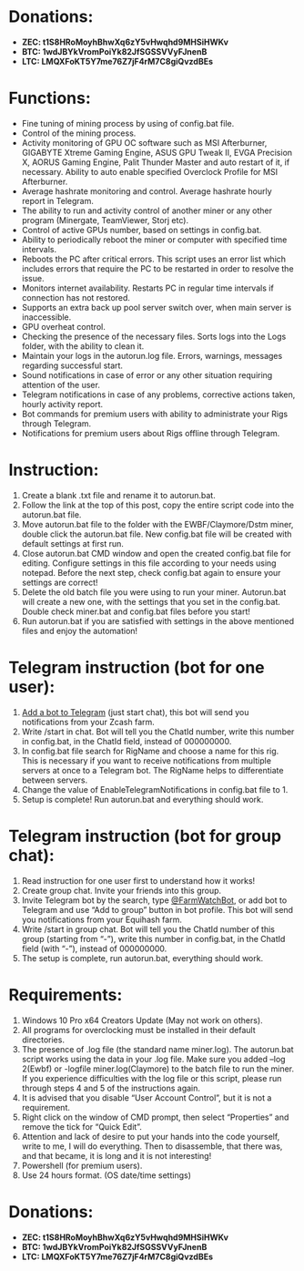 # **Donations:**
* **ZEC: t1S8HRoMoyhBhwXq6zY5vHwqhd9MHSiHWKv**
* **BTC: 1wdJBYkVromPoiYk82JfSGSSVVyFJnenB**
* **LTC: LMQXFoKT5Y7me76Z7jF4rM7C8giQvzdBEs**

# **Functions:**
* Fine tuning of mining process by using of config.bat file.
* Control of the mining process.
* Activity monitoring of GPU OC software such as MSI Afterburner, GIGABYTE Xtreme Gaming Engine, ASUS GPU Tweak II, EVGA Precision X, AORUS Gaming Engine, Palit Thunder Master and auto restart of it, if necessary. Ability to auto enable specified Overclock Profile for MSI Afterburner.
* Average hashrate monitoring and control. Average hashrate hourly report in Telegram.
* The ability to run and activity control of another miner or any other program (Minergate, TeamViewer, Storj etc).
* Control of active GPUs number, based on settings in config.bat.
* Ability to periodically reboot the miner or computer with specified time intervals.
* Reboots the PC after critical errors. This script uses an error list which includes errors that require the PC to be restarted in order to resolve the issue.
* Monitors internet availability. Restarts PC in regular time intervals if connection has not restored.
* Supports an extra back up pool server switch over, when main server is inaccessible.
* GPU overheat control.
* Checking the presence of the necessary files. Sorts logs into the Logs folder, with the ability to clean it.
* Maintain your logs in the autorun.log file. Errors, warnings, messages regarding successful start.
* Sound notifications in case of error or any other situation requiring attention of the user.
* Telegram notifications in case of any problems, corrective actions taken, hourly activity report.
* Bot commands for premium users with ability to administrate your Rigs through Telegram.
* Notifications for premium users about Rigs offline through Telegram.


# **Instruction:**
1. Create a blank .txt file and rename it to autorun.bat.
2. Follow the link at the top of this post, copy the entire script code into the autorun.bat file.
3. Move autorun.bat file to the folder with the EWBF/Claymore/Dstm miner, double click the autorun.bat file. New config.bat file will be created with default settings at first run.
4. Close autorun.bat CMD window and open the created config.bat file for editing. Configure settings in this file according to your needs using notepad. Before the next step, check config.bat again to ensure your settings are correct!
5. Delete the old batch file you were using to run your miner. Autorun.bat will create a new one, with the settings that you set in the config.bat. Double check miner.bat and config.bat files before you start!
6. Run autorun.bat if you are satisfied with settings in the above mentioned files and enjoy the automation!


# **Telegram instruction (bot for one user):**
1.  [Add a bot to Telegram](https://t.me/FarmWatchBot) (just start chat), this bot will send you notifications from your Zcash farm.
2. Write /start in chat. Bot will tell you the ChatId number, write this number in config.bat, in the ChatId field, instead of 000000000.
3. In config.bat file search for RigName and choose a name for this rig. This is necessary if you want to receive notifications from multiple servers at once to a Telegram bot. The RigName helps to differentiate between servers.
4. Change the value of EnableTelegramNotifications in config.bat file to 1.
5. Setup is complete! Run autorun.bat and everything should work.


# **Telegram instruction (bot for group chat):**
1. Read instruction for one user first to understand how it works!
2. Create group chat. Invite your friends into this group.
3. Invite Telegram bot by the search, type [@FarmWatchBot](https://t.me/FarmWatchBot), or add bot to Telegram and use “Add to group” button in bot profile. This bot will send you notifications from your Equihash farm.
4. Write /start in group chat. Bot will tell you the ChatId number of this group (starting from “-”), write this number in config.bat, in the ChatId field (with “-”), instead of 000000000.
5. The setup is complete, run autorun.bat, everything should work.


# **Requirements:**
1. Windows 10 Pro x64 Creators Update (May not work on others).
2. All programs for overclocking must be installed in their default directories.
3. The presence of .log file (the standard name miner.log). The autorun.bat script works using the data in your .log file. Make sure you added –log 2(Ewbf) or -logfile miner.log(Claymore) to the batch file to run the miner. If you experience difficulties with the log file or this script, please run through steps 4 and 5 of the instructions again.
4. It is advised that you disable “User Account Control”, but it is not a requirement.
5. Right click on the window of CMD prompt, then select “Properties” and remove the tick for “Quick Edit”.
6. Attention and lack of desire to put your hands into the code yourself, write to me, I will do everything. Then to disassemble, that there was, and that became, it is long and it is not interesting!
7. Powershell (for premium users).
8. Use 24 hours format. (OS date/time settings)


# **Donations:**
* **ZEC: t1S8HRoMoyhBhwXq6zY5vHwqhd9MHSiHWKv**
* **BTC: 1wdJBYkVromPoiYk82JfSGSSVVyFJnenB**
* **LTC: LMQXFoKT5Y7me76Z7jF4rM7C8giQvzdBEs**
